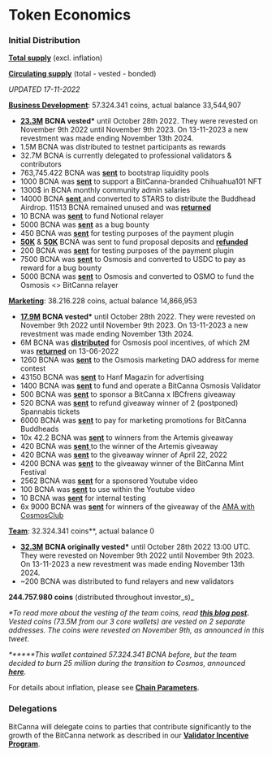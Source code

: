 # Token Economics

### Initial **Distribution**&#x20;

[**Total supply**](https://api2.bitcanna.io/api/rest/supply/total) (excl. inflation)

[**Circulating supply**](https://api2.bitcanna.io/api/rest/supply/circulating) (total - vested - bonded)&#x20;



_UPDATED 17-11-2022_

[**Business Development**](https://www.mintscan.io/bitcanna/account/bcna1465kg4xaa5sl3vlm02zwe6y7jqltyncvcsygxr): 57.324.341 coins, actual balance 33,544,907

* [**23.3M**](https://www.mintscan.io/bitcanna/address/bcna1tdpec339xrucmmr4x73teu3lc2phq45mv07z9n) **BCNA vested\*** until October 28th 2022. They were revested on November 9th 2022 until November 9th 2023. On 13-11-2023 a new revestment was made ending November 13th 2024.
* 1.5M BCNA was distributed to testnet participants as rewards
* 32.7M BCNA is currently delegated to professional validators & contributors
* 763,745.422 BCNA was [**sent**](https://www.mintscan.io/bitcanna/txs/4519770C9EB52C314C471A96605643FBC12CA7BC9A933903C793AE1342E29684) to bootstrap liquidity pools
* 1000 BCNA was [**sent**](https://www.mintscan.io/bitcanna/txs/4DBBF0CE2C591C0A82E118C3788AB92B820B47225CB6FE211E45975A2AD6991B) to support a BitCanna-branded Chihuahua101 NFT
* 1300$ in BCNA monthly community admin salaries
* 14000 BCNA [**sent** ](https://www.mintscan.io/bitcanna/txs/7D853D8075266875A6FD62B9671A41BC1A80E22475E2F2ACA9DA4DEFBF6C2829)and converted to STARS to distribute the Buddhead Airdrop. 11513 BCNA remained unused and was [**returned**](https://www.mintscan.io/bitcanna/txs/87EF205A5C78D426D69AC3D2996FA5F9455C093F03108A36738967942ABC3E82)
* 10 BCNA was [**sent**](https://www.mintscan.io/bitcanna/txs/BE9BA56B4321366717E6B0C1F845E069DAFAFAA67765571252BAA08F49F1EB9A) to fund Notional relayer
* 5000 BCNA was [**sent**](https://explorer.bitcanna.io/transactions/FBA408DD48863C1723EFA09C2F16F2D46FF91B3D89E2BD65AA0EF96D2EF6940E) as a bug bounty
* 450 BCNA was [**sent**](https://www.mintscan.io/bitcanna/txs/1BD703CD74C4316DEE567BB39C338F0C7E5A66C3FFA5C4946A23B8306BA01058) for testing purposes of the payment plugin
* [**50K**](https://www.mintscan.io/bitcanna/txs/32CDC62A931A2D8AA4204E03011021B6E0CB1BD4393C7F203F52D365C10F07DA) & [**50K**](https://www.mintscan.io/bitcanna/txs/D47F46015B93FB16D901D9E0003F760C10BB6E95BA040CADB2A4D5E0EC2CF5FE) BCNA was sent to fund proposal deposits and [**refunded**](https://www.mintscan.io/bitcanna/txs/09F3E22D0FE5A59338A1173000014B87654A739962FBC5E873C54066B40E480C)
* 200 BCNA was [**sent**](https://www.mintscan.io/bitcanna/txs/A037691789160EDDAABDF8DFC14B2D0D9F7A27507D274DC2ACD27D970BE01F4E) for testing purposes of the payment plugin
* 7500 BCNA was [**sent**](https://www.mintscan.io/bitcanna/txs/AC76C9F57856095DA4859E954B89109BC040A2DCA64731C405A33EFBD225F4B2) to Osmosis and converted to USDC to pay as reward for a bug bounty
* 5000 BCNA was [**sent**](https://www.mintscan.io/bitcanna/txs/D18FD7ACD19279CD7D26325A5D24A71DD699E9499482E3862BF238FCAABE3251) to Osmosis and converted to OSMO to fund the Osmosis <> BitCanna relayer&#x20;

[**Marketing**](https://www.mintscan.io/bitcanna/account/bcna16pczhqlsglmjyyap3785cqnpq30q430jkgw4gk): 38.216.228 coins, actual balance 14,866,953

* [**17.9M**](https://www.mintscan.io/bitcanna/address/bcna1tdpec339xrucmmr4x73teu3lc2phq45mv07z9n) **BCNA vested\*** until October 28th 2022. They were revested on November 9th 2022 until November 9th 2023. On 13-11-2023 a new revestment was made ending November 13th 2024.
* 6M BCNA was [**distributed**](https://www.mintscan.io/bitcanna/txs/B6D79F758B679D08636E0F433947B51FC62E932115761EE5BC67810646B1EEDC) for Osmosis pool incentives, of which 2M was [**returned**](https://www.mintscan.io/bitcanna/txs/B92E2048FD46F8F245DCFE6F1969C6E1EDDBB3B5E8EA8EFD2E9428E749D30FC0) on 13-06-2022
* 1260 BCNA was [**sent**](https://www.mintscan.io/bitcanna/txs/5223EC1E3C2FA5B8E54C1C34F5D74422A0D26A1F162B4450E3A6BF80DAAE35B3) to the Osmosis marketing DAO address for meme contest
* 43150 BCNA was [**sent**](https://www.mintscan.io/bitcanna/txs/3A04E92A6F7BE9D2EE944FC0823C64FE2F0601042F7DB46D0C827B88F180DDAC) to Hanf Magazin for advertising
* 1400 BCNA was [**sent**](https://www.mintscan.io/bitcanna/txs/51A0F3FE54C2D98648CACC11E0B1AB5714E8C0A3114874A41D7998A4A3EB16EB) to fund and operate a BitCanna Osmosis Validator
* 500 BCNA was [**sent**](https://www.mintscan.io/bitcanna/txs/2AE863D5213D3E7A734920EEE8F037A67640456E13332FC34DF0B1EEE328BEED) to sponsor a BitCanna x IBCfrens giveaway
* 520 BCNA was [**sent**](https://www.mintscan.io/bitcanna/txs/698142819E21133C800966D103437843071EA62CAADF233D07FF2D9DC67F98A3) to refund giveaway winner of 2 (postponed) Spannabis tickets
* 6000 BCNA was [**sent**](https://www.mintscan.io/bitcanna/txs/32D938BCFE9EACF07F5D73D9BE30F684AC719F3DE8D5A71CFD150D3247636C0C) to pay for marketing promotions for BitCanna Buddheads
* 10x 42.2 BCNA was [**sent**](https://www.mintscan.io/bitcanna/txs/7DCBDC28AFE0FF932970046CB725587608AB4E083D1596391C63DBD3A43CE35D) to winners from the Artemis giveaway
* 420 BCNA was [**sent** ](https://www.mintscan.io/bitcanna/txs/EEF778E7E331B714B79DCA0F214317499050BB6142FBE45EEAC7BB311995F47A)to the winner of the Artemis giveaway
* 420 BCNA was [**sent**](https://www.mintscan.io/bitcanna/txs/5E318AAAB6D052144FD1F7305D5702AAE27D1CC306F72B56B171299E3BAD7413) to the giveaway winner of April 22, 2022
* 4200 BCNA was [**sent**](https://www.mintscan.io/bitcanna/txs/14736106C7A724F1E828132FD071E6111365BABA92F97E5589A71FCD445A9E2D) to the giveaway winner of the BitCanna Mint Festival
* 2562 BCNA was [**sent**](https://explorer.bitcanna.io/transactions/CDB45E12FD640DD11CA0E4EE01F7A000B86FB690748B973BB0686A1FD84706E0) for a sponsored Youtube video
* 100 BCNA was [**sent**](https://www.mintscan.io/bitcanna/txs/BAF932AC605176D7D840DC1524A145F2DDB7B7CC9C844DEC9A638DEB73B568A7) to use within the Youtube video
* 10 BCNA was [**sent**](https://www.mintscan.io/bitcanna/txs/22F0581A75CFC190B41041EF8F78F6E277A9ED2B9666C4A16B07DEC25F5EADBF) for internal testing
* 6x 9000 BCNA was [**sent**](https://www.mintscan.io/bitcanna/txs/435753F2BF774F0F040CD5EB88DC2C8EA7125FD65ACF9A9CC190737FCD0609AA) for winners of the giveaway of the [AMA with CosmosClub](https://twitter.com/CosmosClub\_/status/1667450986825232385)

[**Team**](https://www.mintscan.io/bitcanna/account/bcna1r8asszy62sd52kkankydt6eg5y4nsy7aze4ldn): 32.324.341 coins\*\*, actual balance 0

* [**32.3M**](https://www.mintscan.io/bitcanna/address/bcna1tdpec339xrucmmr4x73teu3lc2phq45mv07z9n) **BCNA originally vested\*** until October 28th 2022 13:00 UTC. They were revested on November 9th 2022 until November 9th 2023. On 13-11-2023 a new revestment was made ending November 13th 2024.
* \~200 BCNA was distributed to fund relayers and new validators

**244.757.980 coins** (distributed throughout investor_s)_

_\*To read more about the vesting of the team coins, read_ [_**this blog post**_](https://medium.com/@BitCannaGlobal/bitcanna-announces-locking-of-73-5m-bcna-4c85ee77efca)_**.** Vested coins (73.5M from our 3 core wallets) are vested on 2 separate addresses. The coins were revested on November 9th, as announced in this tweet._

_**\*\***This wallet contained 57.324.341 BCNA before, but the team decided to burn 25 million during the transition to Cosmos, announced_ [_**here**_](https://www.bitcanna.io/bitcanna-announces-25-million-coin-burn/)_._

For details about inflation, please see [**Chain Parameters**](chain-parameters.md).

### Delegations

BitCanna will delegate coins to parties that contribute significantly to the growth of the BitCanna network as described in our [**Validator Incentive Program**](broken-reference).
